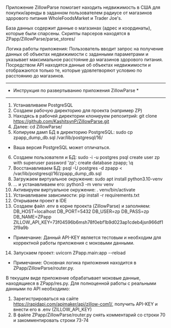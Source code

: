 Приложение ZillowParse помогает находить недвижимость в США для покупки/аренды в заданном пользователем радиусе от магазинов здорового питания WholeFoodsMarket и Trader Joe's.

База данных содержит данные о магазинах (адрес и координаты), которые были спарсены. 
Скрипты парсеров находятся в ZPapp/ZillowParse/parse_stores/

Логика работы приложения:
Пользователь вводит запрос на получение данных об объектах недвижимости с заданными параметрами и указывает максимальное расстояние до магазинов здорового питания.
Посредством API находятся данные об объектах недвижимости и отображаются только те, которые удовлетворяют условию по расстоянию до магазинов.


**********************************************************
*   Инструкция по развертыванию приложения ZillowParse   *
**********************************************************

1. Устанавливаем PostgreSQL
2. Создаем рабочую директорию для проекта (например ZP)
3. Находясь в рабочей директории клонируем репозитрий:
git clone https://github.com/KashitsynP/ZillowParse.git
4. Далее:
cd ZillowParse/
5. Копируем дамп БД в директорию PostgreSQL:
sudo cp zpapp_dump_db.sql /var/lib/postgresql/16/
* Ваша версия PostgreSQL может отличаться.
6. Создаем пользователя и БД:
sudo -i -u postgres
psql
create user zp with superuser password 'zp';
create database zpapp;
\q
7. Восстанавливаем БД:
psql -U postgres -d zpapp < /var/lib/postgresql/16/zpapp_dump_db.sql
8. Загружаем виртуальное окружение:
sudo apt install python3.10-venv
9. ... и устанавливаем его:
python3 -m venv venv
10. Активируем виртуальное окружение:
. venv/bin/activate
11. Устанавливаем зависимости:
pip install -r requirements.txt
12. Открываем проект в IDE
13. Создаем файл .env в корне проекта (ZillowParse) и заполняем:
DB_HOST=localhost
DB_PORT=5432
DB_USER=zp
DB_PASS=zp
DB_NAME=ZPapp
ZILLOW_API_KEY=73f04596b6msh78f0ebf1b9d023ap1cdeb4jsn966df12f9a9b

* Примечание:
Данный API-KEY является тестовым и необходим для корректной работы приложения с моковыми данными.  

14. Запускаем проект:
uvicorn ZPapp.main:app --reload

* Примечание:
Основная логика приложения находится в ZPapp/ZillowParse/router.py.

В текущем виде приложение обрабатывает моковые данные, находящиеся в ZPapp/res.py. Для полноценной работы с реальными данными по API необходимо:
1. Зарегистрироваться на сайте https://rapidapi.com/apimaker/api/zillow-com1/, получить API-KEY и внести его в .env (ZILLOW_API_KEY)
2. В файле ZPapp/ZillowParse/router.py снять комментарий со строки 70 и закомментировать строки 73-74
